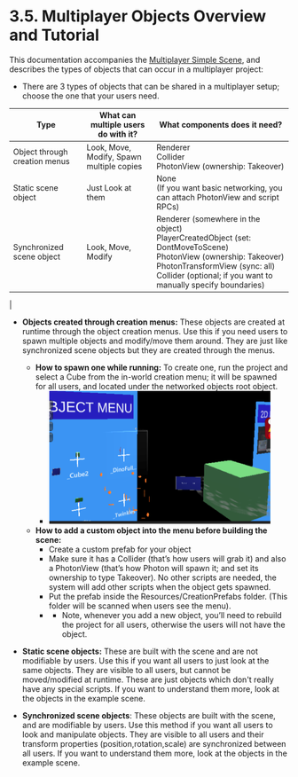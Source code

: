 # 3.5. Multiplayer Objects Overview and Tutorial

This documentation accompanies the [Multiplayer Simple Scene](./2.1_Sample_Scenes.md), and describes the types of objects that can occur in a multiplayer project:

* There are 3 types of objects that can be shared in a multiplayer setup; choose the one that your users need.



|Type                        | What can multiple users do with it?       | What components does it need?                                                       |
| ----------------------------- | ----------------------------------------- | ----------------------------------------------------------------------------------- |
| Object through creation menus | Look, Move, Modify, Spawn multiple copies | Renderer  <br/>  Collider  <br/>  PhotonView (ownership: Takeover)                        |
| Static scene object           | Just Look at them                         | None  <br/>  (If you want basic networking, you can attach PhotonView and script RPCs) |
| Synchronized scene object     | Look, Move, Modify                        | Renderer (somewhere in the object) <br/> PlayerCreatedObject (set: DontMoveToScene)  <br/> PhotonView (ownership: Takeover)  <br/> PhotonTransformView (sync: all)  <br/> Collider (optional; if you want to manually specify boundaries)
 |

* **Objects created through creation menus:** These objects are created at runtime through the object creation menus. Use this if you need users to spawn multiple objects and modify/move them around. They are just like synchronized scene objects but they are created through the menus. 
  * **How to spawn one while running:** To create one, run the project and select a Cube from the in-world creation menu; it will be spawned for all users, and located under the networked objects root object.
    * <picture><img src="./Images/object_menuu.png" width= "400" height="240"></picture>
  * **How to add a custom object into the menu before building the scene:**
    * Create a custom prefab for your object
    * Make sure it has a Collider (that’s how users will grab it) and also a PhotonView (that’s how Photon will spawn it; and set its ownership to type Takeover). No other scripts are needed, the system will add other scripts when the object gets spawned.
    * Put the prefab inside the Resources/CreationPrefabs folder. (This folder will be scanned when users see the menu).
    * * Note, whenever you add a new object, you’ll need to rebuild the project for all users, otherwise the users will not have the object.  


* **Static scene objects:** These are built with the scene and are not modifiable by users. Use this if you want all users to just look at the same objects. They are visible to all users, but cannot be moved/modified at runtime. These are just objects which don't really have any special scripts. If you want to understand them more, look at the objects in the example scene.

* **Synchronized scene objects**: These objects are built with the scene, and are modifiable by users. Use this method if you want all users to look and manipulate objects. They are visible to all users and their transform properties (position,rotation,scale) are synchronized between all users. If you want to understand them more, look at the objects in the example scene.